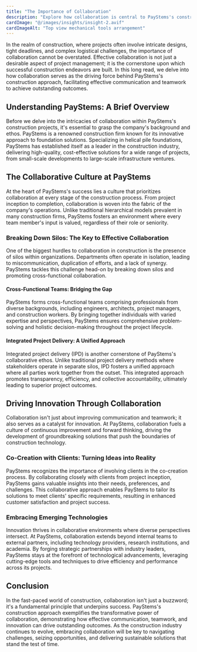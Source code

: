 ```yaml
---
title: "The Importance of Collaboration"
description: "Explore how collaboration is central to PayStems's construction approach, driving effective communication and teamwork to achieve outstanding outcomes."
cardImage: "@/images/insights/insight-2.avif"
cardImageAlt: "Top view mechanical tools arrangement"
---
```


In the realm of construction, where projects often involve intricate designs, tight deadlines, and complex logistical challenges, the importance of collaboration cannot be overstated. Effective collaboration is not just a desirable aspect of project management; it is the cornerstone upon which successful construction endeavors are built. In this long read, we delve into how collaboration serves as the driving force behind PayStems's construction approach, facilitating effective communication and teamwork to achieve outstanding outcomes.

## Understanding PayStems: A Brief Overview

Before we delve into the intricacies of collaboration within PayStems's construction projects, it's essential to grasp the company's background and ethos. PayStems is a renowned construction firm known for its innovative approach to foundation solutions. Specializing in helical pile foundations, PayStems has established itself as a leader in the construction industry, delivering high-quality, cost-effective solutions for a wide range of projects, from small-scale developments to large-scale infrastructure ventures.

## The Collaborative Culture at PayStems

At the heart of PayStems's success lies a culture that prioritizes collaboration at every stage of the construction process. From project inception to completion, collaboration is woven into the fabric of the company's operations. Unlike traditional hierarchical models prevalent in many construction firms, PayStems fosters an environment where every team member's input is valued, regardless of their role or seniority.

### Breaking Down Silos: The Key to Effective Collaboration

One of the biggest hurdles to collaboration in construction is the presence of silos within organizations. Departments often operate in isolation, leading to miscommunication, duplication of efforts, and a lack of synergy. PayStems tackles this challenge head-on by breaking down silos and promoting cross-functional collaboration.

#### Cross-Functional Teams: Bridging the Gap

PayStems forms cross-functional teams comprising professionals from diverse backgrounds, including engineers, architects, project managers, and construction workers. By bringing together individuals with varied expertise and perspectives, PayStems ensures comprehensive problem-solving and holistic decision-making throughout the project lifecycle.

#### Integrated Project Delivery: A Unified Approach

Integrated project delivery (IPD) is another cornerstone of PayStems's collaborative ethos. Unlike traditional project delivery methods where stakeholders operate in separate silos, IPD fosters a unified approach where all parties work together from the outset. This integrated approach promotes transparency, efficiency, and collective accountability, ultimately leading to superior project outcomes.

## Driving Innovation Through Collaboration

Collaboration isn't just about improving communication and teamwork; it also serves as a catalyst for innovation. At PayStems, collaboration fuels a culture of continuous improvement and forward thinking, driving the development of groundbreaking solutions that push the boundaries of construction technology.

### Co-Creation with Clients: Turning Ideas into Reality

PayStems recognizes the importance of involving clients in the co-creation process. By collaborating closely with clients from project inception, PayStems gains valuable insights into their needs, preferences, and challenges. This collaborative approach enables PayStems to tailor its solutions to meet clients' specific requirements, resulting in enhanced customer satisfaction and project success.

### Embracing Emerging Technologies

Innovation thrives in collaborative environments where diverse perspectives intersect. At PayStems, collaboration extends beyond internal teams to external partners, including technology providers, research institutions, and academia. By forging strategic partnerships with industry leaders, PayStems stays at the forefront of technological advancements, leveraging cutting-edge tools and techniques to drive efficiency and performance across its projects.

## Conclusion

In the fast-paced world of construction, collaboration isn't just a buzzword; it's a fundamental principle that underpins success. PayStems's construction approach exemplifies the transformative power of collaboration, demonstrating how effective communication, teamwork, and innovation can drive outstanding outcomes. As the construction industry continues to evolve, embracing collaboration will be key to navigating challenges, seizing opportunities, and delivering sustainable solutions that stand the test of time.